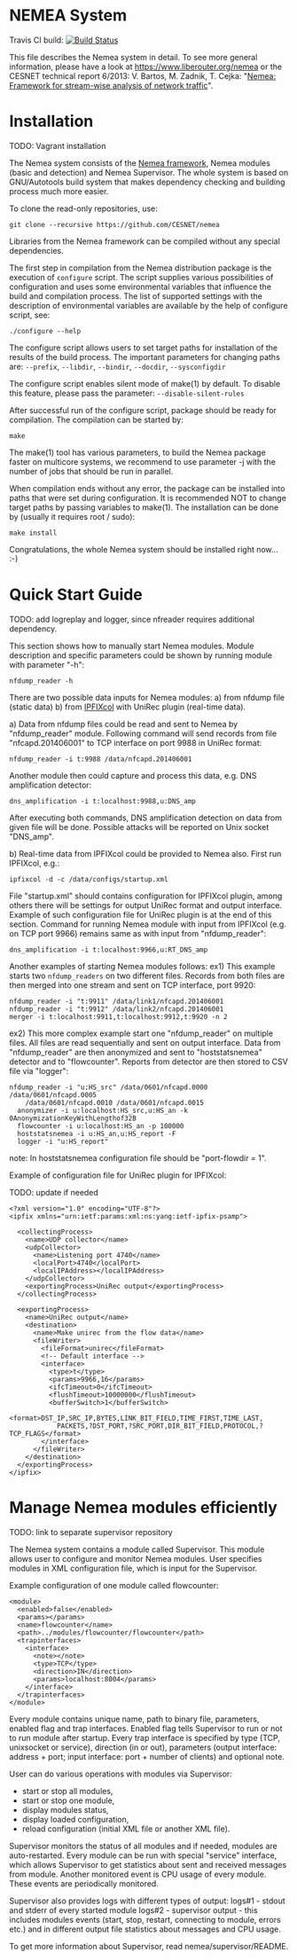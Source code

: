 NEMEA System
============

Travis CI build: [![Build Status](https://travis-ci.org/CESNET/Nemea.svg?branch=master)](https://travis-ci.org/CESNET/Nemea)

This file describes the Nemea system in detail. To see more general information,
please have a look at https://www.liberouter.org/nemea or the CESNET
technical report 6/2013: V. Bartos, M. Zadnik, T. Cejka: "[Nemea: Framework for stream-wise analysis of network traffic](http://www.cesnet.cz/wp-content/uploads/2014/02/trapnemea.pdf)".

Installation
============

TODO: Vagrant installation

The Nemea system consists of the [Nemea framework](cejkato2/Nemea-Framework), Nemea modules (basic and detection) and Nemea Supervisor. The whole system
is based on GNU/Autotools build system that makes dependency checking and
building process much more easier.

To clone the read-only repositories, use:

```
git clone --recursive https://github.com/CESNET/nemea
```

Libraries from the Nemea framework can be compiled without any special
dependencies.

The first step in compilation from the Nemea distribution package is the
execution of `configure` script. The script supplies various possibilities of
configuration and uses some environmental variables that influence the build
and compilation process. The list of supported settings with the description
of environmental variables are available by the help of configure script, see:
```
./configure --help
```

The configure script allows users to set target paths for installation of
the results of the build process. The important parameters for changing paths are:
  ```--prefix```, ```--libdir```, ```--bindir```, ```--docdir```, ```--sysconfigdir```

The configure script enables silent mode of make(1) by default. To disable this
feature, please pass the parameter: ```--disable-silent-rules```

After successful run of the configure script, package should be ready for
compilation. The compilation can be started by:

```
make
```

The make(1) tool has various parameters, to build the Nemea package faster on
multicore systems, we recommend to use parameter -j with the number of jobs
that should be run in parallel.

When compilation ends without any error, the package can be installed into paths
that were set during configuration. It is recommended NOT to change target paths
by passing variables to make(1).
The installation can be done by (usually it requires root / sudo):

```
make install
```

Congratulations, the whole Nemea system should be installed right now... :-)

Quick Start Guide
=================

TODO: add logreplay and logger, since nfreader requires additional
dependency.

This section shows how to manually start Nemea modules. Module description and
specific parameters could be shown by running module with parameter "-h":
```
nfdump_reader -h
```

There are two possible data inputs for Nemea modules:
  a) from nfdump file (static data)
  b) from [IPFIXcol](https://github.com/CESNET/ipfixcol/) with UniRec plugin
     (real-time data).
	
a) Data from nfdump files could be read and sent to Nemea by "nfdump_reader"
module. Following command will send records from file "nfcapd.201406001" to TCP
interface on port 9988 in UniRec format:
```
nfdump_reader -i t:9988 /data/nfcapd.201406001
```

Another module then could capture and process this data, e.g. DNS amplification
detector:
```
dns_amplification -i t:localhost:9988,u:DNS_amp
```
  
After executing both commands, DNS amplification detection on data from given
file will be done. Possible attacks will be reported on Unix socket "DNS_amp".

b) Real-time data from IPFIXcol could be provided to Nemea also. First run
IPFIXcol, e.g.:
```
ipfixcol -d -c /data/configs/startup.xml
```

File "startup.xml" should contains configuration for IPFIXcol plugin, among
others there will be settings for output UniRec format and output interface.
Example of such configuration file for UniRec plugin is at the end of this
section. Command for running Nemea module with input from IPFIXcol (e.g. on TCP
port 9966) remains same as with input from "nfdump_reader":
```
dns_amplification -i t:localhost:9966,u:RT_DNS_amp
```
  
Another examples of starting Nemea modules follows:
ex1) This example starts two ```nfdump_readers``` on two different files. Records
from both files are then merged into one stream and sent on TCP interface,
port 9920:
```
nfdump_reader -i "t:9911" /data/link1/nfcapd.201406001
nfdump_reader -i "t:9912" /data/link2/nfcapd.201406001
merger -i t:localhost:9911,t:localhost:9912,t:9920 -n 2
```

ex2) This more complex example start one "nfdump_reader" on multiple files. All
files are read sequentially and sent on output interface. Data from
"nfdump_reader" are then anonymized and sent to "hoststatsnemea" detector and
to "flowcounter". Reports from detector are then stored to CSV file via
"logger":
```
nfdump_reader -i "u:HS_src" /data/0601/nfcapd.0000 /data/0601/nfcapd.0005
    /data/0601/nfcapd.0010 /data/0601/nfcapd.0015
  anonymizer -i u:localhost:HS_src,u:HS_an -k 0AnonymizationKeyWithLengthof32B
  flowcounter -i u:localhost:HS_an -p 100000
  hoststatsnemea -i u:HS_an,u:HS_report -F
  logger -i "u:HS_report"
```
    
note: In hoststatsnemea configuration file should be "port-flowdir = 1".

Example of configuration file for UniRec plugin for IPFIXcol:

TODO: update if needed

```
<?xml version="1.0" encoding="UTF-8"?>
<ipfix xmlns="urn:ietf:params:xml:ns:yang:ietf-ipfix-psamp">

  <collectingProcess>
    <name>UDP collector</name>
    <udpCollector>
      <name>Listening port 4740</name>
      <localPort>4740</localPort>
      <localIPAddress></localIPAddress>
    </udpCollector>
    <exportingProcess>UniRec output</exportingProcess>
  </collectingProcess>

  <exportingProcess>
    <name>UniRec output</name>
    <destination>
      <name>Make unirec from the flow data</name>
      <fileWriter>
        <fileFormat>unirec</fileFormat>
        <!-- Default interface -->
        <interface>
          <type>t</type>
          <params>9966,16</params>
          <ifcTimeout>0</ifcTimeout>
          <flushTimeout>10000000</flushTimeout>
          <bufferSwitch>1</bufferSwitch>
          <format>DST_IP,SRC_IP,BYTES,LINK_BIT_FIELD,TIME_FIRST,TIME_LAST,
		    PACKETS,?DST_PORT,?SRC_PORT,DIR_BIT_FIELD,PROTOCOL,?TCP_FLAGS</format>
        </interface>
      </fileWriter>
    </destination>
  </exportingProcess>
</ipfix>
```

Manage Nemea modules efficiently
================================

TODO: link to separate supervisor repository

The Nemea system contains a module called Supervisor. This module allows user
to configure and monitor Nemea modules. User specifies modules in XML configuration
file, which is input for the Supervisor.

Example configuration of one module called flowcounter:

```
<module>
  <enabled>false</enabled>
  <params></params>
  <name>flowcounter</name>
  <path>../modules/flowcounter/flowcounter</path>
  <trapinterfaces>
    <interface>
      <note></note>
      <type>TCP</type>
      <direction>IN</direction>
      <params>localhost:8004</params>
    </interface>
  </trapinterfaces>
</module>
```

Every module contains unique name, path to binary file, parameters, enabled flag
and trap interfaces. Enabled flag tells Supervisor to run or not to run module after
startup. Every trap interface is specified by type (TCP, unixsocket or service),
direction (in or out), parameters (output interface: address + port; input
interface: port + number of clients) and optional note.

User can do various operations with modules via Supervisor:
 - start or stop all modules,
 - start or stop one module,
 - display modules status,
 - display loaded configuration,
 - reload configuration (initial XML file or another XML file).

Supervisor monitors the status of all modules and if needed, modules are auto-restarted.
Every module can be run with special "service" interface, which allows Supervisor to get
statistics about sent and received messages from module.
Another monitored event is CPU usage of every module.
These events are periodically monitored.

Supervisor also provides logs with different types of output:
 logs#1 - stdout and stderr of every started module
 logs#2 - supervisor output - this includes modules events (start, stop, restart,
          connecting to module, errors etc.) and in different output file statistics
          about messages and CPU usage.

To get more information about Supervisor, read nemea/supervisor/README.

